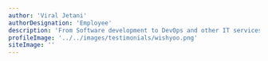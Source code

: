 ```yaml
---
author: 'Viral Jetani'
authorDesignation: 'Employee'
description: 'From Software development to DevOps and other IT services, I have been using their services and I would say they stand apart from their competitors in terms of quality and overall project delivery. A+ in my book any day when it comes to choosing an IT team.'
profileImage: '../../images/testimonials/wishyoo.png'
siteImage: ''
---
```

